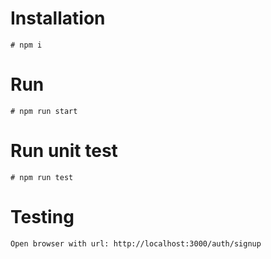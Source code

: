 # Installation

```
# npm i
```

# Run

```
# npm run start
```

# Run unit test

```
# npm run test
```

# Testing

```
Open browser with url: http://localhost:3000/auth/signup
```
